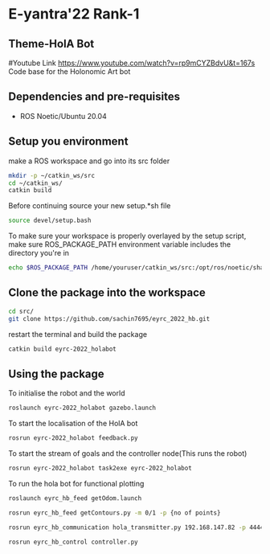 # E-yantra'22 Rank-1 
## Theme-HolA Bot 
#Youtube Link
https://www.youtube.com/watch?v=rp9mCYZBdvU&t=167s
<br/>
Code base for the Holonomic Art bot

## Dependencies and pre-requisites
* ROS Noetic/Ubuntu 20.04

## Setup you environment
make a ROS workspace and go into its src folder
```sh
mkdir -p ~/catkin_ws/src
cd ~/catkin_ws/
catkin build
```
Before continuing source your new setup.*sh file 
```sh
source devel/setup.bash
```
To make sure your workspace is properly overlayed by the setup script, make sure ROS_PACKAGE_PATH environment variable includes the directory you're in
```sh
echo $ROS_PACKAGE_PATH /home/youruser/catkin_ws/src:/opt/ros/noetic/share
```

## Clone the package into the workspace
```sh
cd src/
git clone https://github.com/sachin7695/eyrc_2022_hb.git
```
restart the terminal and build the package
```sh
catkin build eyrc-2022_holabot
```

## Using the package
To initialise the robot and the world
```sh
roslaunch eyrc-2022_holabot gazebo.launch
```
To start the localisation of the HolA bot
```sh
rosrun eyrc-2022_holabot feedback.py
```
To start the stream of goals and the controller node(This runs the robot)
```sh
rosrun eyrc-2022_holabot task2exe eyrc-2022_holabot
```
To run the hola bot for functional plotting 
```sh 
roslaunch eyrc_hb_feed getOdom.launch 

rosrun eyrc_hb_feed getContours.py -m 0/1 -p {no of points}

rosrun eyrc_hb_communication hola_transmitter.py 192.168.147.82 -p 44444  

rosrun eyrc_hb_control controller.py
